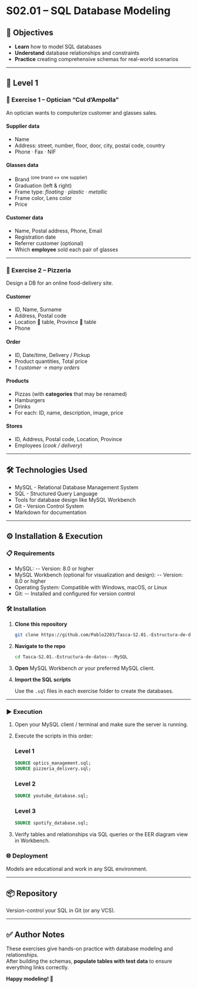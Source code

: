 # S02.01 – SQL Database Modeling

## 🎯 Objectives
- **Learn** how to model SQL databases  
- **Understand** database relationships and constraints  
- **Practice** creating comprehensive schemas for real-world scenarios  

---

## 🔹 Level 1

### 📘 Exercise 1 – Optician **“Cul d’Ampolla”**
An optician wants to computerize customer and glasses sales.

#### Supplier data
- Name  
- Address: street, number, floor, door, city, postal code, country  
- Phone · Fax · NIF  

#### Glasses data
- Brand <sup>(one brand ↔ one supplier)</sup>  
- Graduation (left & right)  
- Frame type: _floating · plastic · metallic_  
- Frame color, Lens color  
- Price  

#### Customer data
- Name, Postal address, Phone, Email  
- Registration date  
- Referrer customer (optional)  
- Which **employee** sold each pair of glasses  

---

### 📘 Exercise 2 – Pizzeria
Design a DB for an online food-delivery site.

#### Customer
- ID, Name, Surname  
- Address, Postal code  
- Location 🔗 table, Province 🔗 table  
- Phone  

#### Order
- ID, Date/time, Delivery / Pickup  
- Product quantities, Total price  
- _1 customer → many orders_

#### Products
- Pizzas (with **categories** that may be renamed)  
- Hamburgers  
- Drinks  
- For each: ID, name, description, image, price  

#### Stores
- ID, Address, Postal code, Location, Province  
- Employees (_cook / delivery_)  

---

## 🛠️ Technologies Used  
- MySQL - Relational Database Management System
- SQL - Structured Query Language
- Tools for database design like MySQL Workbench
- Git - Version Control System
- Markdown for documentation
---

## ⚙️ Installation & Execution

### 📋 Requirements
- MySQL:
-- Version: 8.0 or higher
- MySQL Workbench (optional for visualization and design):
-- Version: 8.0 or higher
- Operating System: Compatible with Windows, macOS, or Linux
- Git:
-- Installed and configured for version control  


### 🛠️ Installation

1. **Clone this repository**

   ```bash
   git clone https://github.com/Pablo2203/Tasca-S2.01.-Estructura-de-datos---MySQL.git
   ```

2. **Navigate to the repo**

   ```bash
   cd Tasca-S2.01.-Estructura-de-datos---MySQL
   ```

3. **Open** MySQL Workbench *or* your preferred MySQL client.

4. **Import the SQL scripts**

   Use the `.sql` files in each exercise folder to create the databases.

---

### ▶️ Execution

1. Open your MySQL client / terminal and make sure the server is running.

2. Execute the scripts in this order:

   ### **Level 1**

   ```sql
   SOURCE optics_management.sql;
   SOURCE pizzeria_delivery.sql;
   ```

   ### **Level 2**

   ```sql
   SOURCE youtube_database.sql;
   ```

   ### **Level 3**

   ```sql
   SOURCE spotify_database.sql;
   ```

3. Verify tables and relationships via SQL queries or the EER diagram view in Workbench.


### 🌐 Deployment
Models are educational and work in any SQL environment.

---

## 📦 Repository
Version-control your SQL in Git (or any VCS).

---

## ✅ Author Notes
These exercises give hands-on practice with database modeling and relationships.  
After building the schemas, **populate tables with test data** to ensure everything links correctly.

**Happy modeling! 🚀**


